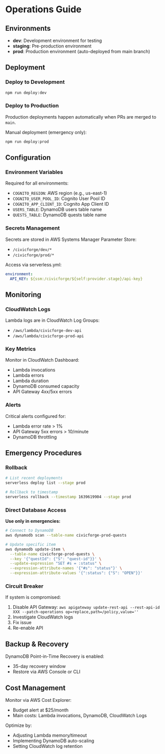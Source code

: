 # Operations Guide

## Environments

- **dev**: Development environment for testing
- **staging**: Pre-production environment
- **prod**: Production environment (auto-deployed from main branch)

## Deployment

### Deploy to Development
```bash
npm run deploy:dev
```

### Deploy to Production
Production deployments happen automatically when PRs are merged to `main`.

Manual deployment (emergency only):
```bash
npm run deploy:prod
```

## Configuration

### Environment Variables

Required for all environments:
- `COGNITO_REGION`: AWS region (e.g., us-east-1)
- `COGNITO_USER_POOL_ID`: Cognito User Pool ID
- `COGNITO_APP_CLIENT_ID`: Cognito App Client ID
- `USERS_TABLE`: DynamoDB users table name
- `QUESTS_TABLE`: DynamoDB quests table name

### Secrets Management

Secrets are stored in AWS Systems Manager Parameter Store:
- `/civicforge/dev/*`
- `/civicforge/prod/*`

Access via serverless.yml:
```yaml
environment:
  API_KEY: ${ssm:/civicforge/${self:provider.stage}/api-key}
```

## Monitoring

### CloudWatch Logs

Lambda logs are in CloudWatch Log Groups:
- `/aws/lambda/civicforge-dev-api`
- `/aws/lambda/civicforge-prod-api`

### Key Metrics

Monitor in CloudWatch Dashboard:
- Lambda invocations
- Lambda errors
- Lambda duration
- DynamoDB consumed capacity
- API Gateway 4xx/5xx errors

### Alerts

Critical alerts configured for:
- Lambda error rate > 1%
- API Gateway 5xx errors > 10/minute
- DynamoDB throttling

## Emergency Procedures

### Rollback

```bash
# List recent deployments
serverless deploy list --stage prod

# Rollback to timestamp
serverless rollback --timestamp 1639619904 --stage prod
```

### Direct Database Access

**Use only in emergencies:**

```bash
# Connect to DynamoDB
aws dynamodb scan --table-name civicforge-prod-quests

# Update specific item
aws dynamodb update-item \
  --table-name civicforge-prod-quests \
  --key '{"questId": {"S": "quest-id"}}' \
  --update-expression "SET #s = :status" \
  --expression-attribute-names '{"#s": "status"}' \
  --expression-attribute-values '{":status": {"S": "OPEN"}}'
```

### Circuit Breaker

If system is compromised:
1. Disable API Gateway: `aws apigateway update-rest-api --rest-api-id XXX --patch-operations op=replace,path=/policy,value=''`
2. Investigate CloudWatch logs
3. Fix issue
4. Re-enable API

## Backup & Recovery

DynamoDB Point-in-Time Recovery is enabled:
- 35-day recovery window
- Restore via AWS Console or CLI

## Cost Management

Monitor via AWS Cost Explorer:
- Budget alert at $25/month
- Main costs: Lambda invocations, DynamoDB, CloudWatch Logs

Optimize by:
- Adjusting Lambda memory/timeout
- Implementing DynamoDB auto-scaling
- Setting CloudWatch log retention